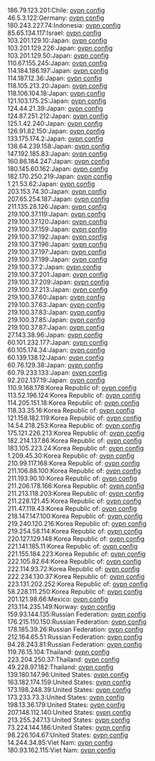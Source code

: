 186.79.123.201:Chile: [ovpn config](vpn/186_79_123_201.ovpn)  
46.5.3.122:Germany: [ovpn config](vpn/46_5_3_122.ovpn)  
180.243.227.74:Indonesia: [ovpn config](vpn/180_243_227_74.ovpn)  
85.65.134.117:Israel: [ovpn config](vpn/85_65_134_117.ovpn)  
103.201.129.10:Japan: [ovpn config](vpn/103_201_129_10.ovpn)  
103.201.129.226:Japan: [ovpn config](vpn/103_201_129_226.ovpn)  
103.201.129.50:Japan: [ovpn config](vpn/103_201_129_50.ovpn)  
110.67.155.245:Japan: [ovpn config](vpn/110_67_155_245.ovpn)  
114.184.186.197:Japan: [ovpn config](vpn/114_184_186_197.ovpn)  
114.187.12.36:Japan: [ovpn config](vpn/114_187_12_36.ovpn)  
118.105.213.20:Japan: [ovpn config](vpn/118_105_213_20.ovpn)  
118.106.104.18:Japan: [ovpn config](vpn/118_106_104_18.ovpn)  
121.103.175.25:Japan: [ovpn config](vpn/121_103_175_25.ovpn)  
124.44.21.39:Japan: [ovpn config](vpn/124_44_21_39.ovpn)  
124.87.251.212:Japan: [ovpn config](vpn/124_87_251_212.ovpn)  
125.1.42.240:Japan: [ovpn config](vpn/125_1_42_240.ovpn)  
126.91.82.150:Japan: [ovpn config](vpn/126_91_82_150.ovpn)  
133.175.174.2:Japan: [ovpn config](vpn/133_175_174_2.ovpn)  
138.64.239.158:Japan: [ovpn config](vpn/138_64_239_158.ovpn)  
147.192.185.83:Japan: [ovpn config](vpn/147_192_185_83.ovpn)  
160.86.184.247:Japan: [ovpn config](vpn/160_86_184_247.ovpn)  
180.145.60.162:Japan: [ovpn config](vpn/180_145_60_162.ovpn)  
182.170.250.219:Japan: [ovpn config](vpn/182_170_250_219.ovpn)  
1.21.53.62:Japan: [ovpn config](vpn/1_21_53_62.ovpn)  
203.153.74.30:Japan: [ovpn config](vpn/203_153_74_30.ovpn)  
207.65.254.187:Japan: [ovpn config](vpn/207_65_254_187.ovpn)  
211.135.28.126:Japan: [ovpn config](vpn/211_135_28_126.ovpn)  
219.100.37.119:Japan: [ovpn config](vpn/219_100_37_119.ovpn)  
219.100.37.120:Japan: [ovpn config](vpn/219_100_37_120.ovpn)  
219.100.37.159:Japan: [ovpn config](vpn/219_100_37_159.ovpn)  
219.100.37.192:Japan: [ovpn config](vpn/219_100_37_192.ovpn)  
219.100.37.196:Japan: [ovpn config](vpn/219_100_37_196.ovpn)  
219.100.37.197:Japan: [ovpn config](vpn/219_100_37_197.ovpn)  
219.100.37.199:Japan: [ovpn config](vpn/219_100_37_199.ovpn)  
219.100.37.2:Japan: [ovpn config](vpn/219_100_37_2.ovpn)  
219.100.37.201:Japan: [ovpn config](vpn/219_100_37_201.ovpn)  
219.100.37.209:Japan: [ovpn config](vpn/219_100_37_209.ovpn)  
219.100.37.213:Japan: [ovpn config](vpn/219_100_37_213.ovpn)  
219.100.37.60:Japan: [ovpn config](vpn/219_100_37_60.ovpn)  
219.100.37.63:Japan: [ovpn config](vpn/219_100_37_63.ovpn)  
219.100.37.83:Japan: [ovpn config](vpn/219_100_37_83.ovpn)  
219.100.37.85:Japan: [ovpn config](vpn/219_100_37_85.ovpn)  
219.100.37.87:Japan: [ovpn config](vpn/219_100_37_87.ovpn)  
27.143.38.96:Japan: [ovpn config](vpn/27_143_38_96.ovpn)  
60.101.232.177:Japan: [ovpn config](vpn/60_101_232_177.ovpn)  
60.105.174.34:Japan: [ovpn config](vpn/60_105_174_34.ovpn)  
60.139.138.12:Japan: [ovpn config](vpn/60_139_138_12.ovpn)  
60.76.129.38:Japan: [ovpn config](vpn/60_76_129_38.ovpn)  
60.79.233.133:Japan: [ovpn config](vpn/60_79_233_133.ovpn)  
92.202.137.19:Japan: [ovpn config](vpn/92_202_137_19.ovpn)  
110.9.168.178:Korea Republic of: [ovpn config](vpn/110_9_168_178.ovpn)  
113.52.196.124:Korea Republic of: [ovpn config](vpn/113_52_196_124.ovpn)  
114.205.151.18:Korea Republic of: [ovpn config](vpn/114_205_151_18.ovpn)  
118.33.35.16:Korea Republic of: [ovpn config](vpn/118_33_35_16.ovpn)  
121.158.182.119:Korea Republic of: [ovpn config](vpn/121_158_182_119.ovpn)  
14.54.218.253:Korea Republic of: [ovpn config](vpn/14_54_218_253.ovpn)  
175.121.226.213:Korea Republic of: [ovpn config](vpn/175_121_226_213.ovpn)  
182.214.137.86:Korea Republic of: [ovpn config](vpn/182_214_137_86.ovpn)  
183.105.223.24:Korea Republic of: [ovpn config](vpn/183_105_223_24.ovpn)  
1.209.45.30:Korea Republic of: [ovpn config](vpn/1_209_45_30.ovpn)  
210.99.117.168:Korea Republic of: [ovpn config](vpn/210_99_117_168.ovpn)  
211.106.88.100:Korea Republic of: [ovpn config](vpn/211_106_88_100.ovpn)  
211.193.90.10:Korea Republic of: [ovpn config](vpn/211_193_90_10.ovpn)  
211.206.178.166:Korea Republic of: [ovpn config](vpn/211_206_178_166.ovpn)  
211.213.118.203:Korea Republic of: [ovpn config](vpn/211_213_118_203.ovpn)  
211.228.121.45:Korea Republic of: [ovpn config](vpn/211_228_121_45.ovpn)  
211.47.119.43:Korea Republic of: [ovpn config](vpn/211_47_119_43.ovpn)  
218.147.147.100:Korea Republic of: [ovpn config](vpn/218_147_147_100.ovpn)  
219.240.120.216:Korea Republic of: [ovpn config](vpn/219_240_120_216.ovpn)  
219.254.58.114:Korea Republic of: [ovpn config](vpn/219_254_58_114.ovpn)  
220.127.129.148:Korea Republic of: [ovpn config](vpn/220_127_129_148.ovpn)  
221.141.185.11:Korea Republic of: [ovpn config](vpn/221_141_185_11.ovpn)  
221.155.184.223:Korea Republic of: [ovpn config](vpn/221_155_184_223.ovpn)  
222.105.82.64:Korea Republic of: [ovpn config](vpn/222_105_82_64.ovpn)  
222.114.93.72:Korea Republic of: [ovpn config](vpn/222_114_93_72.ovpn)  
222.234.130.37:Korea Republic of: [ovpn config](vpn/222_234_130_37.ovpn)  
223.131.202.252:Korea Republic of: [ovpn config](vpn/223_131_202_252.ovpn)  
58.228.111.250:Korea Republic of: [ovpn config](vpn/58_228_111_250.ovpn)  
201.121.98.66:Mexico: [ovpn config](vpn/201_121_98_66.ovpn)  
213.114.235.149:Norway: [ovpn config](vpn/213_114_235_149.ovpn)  
159.93.144.135:Russian Federation: [ovpn config](vpn/159_93_144_135.ovpn)  
176.215.110.150:Russian Federation: [ovpn config](vpn/176_215_110_150.ovpn)  
178.185.39.26:Russian Federation: [ovpn config](vpn/178_185_39_26.ovpn)  
212.164.65.51:Russian Federation: [ovpn config](vpn/212_164_65_51.ovpn)  
94.28.243.81:Russian Federation: [ovpn config](vpn/94_28_243_81.ovpn)  
119.76.15.104:Thailand: [ovpn config](vpn/119_76_15_104.ovpn)  
223.204.250.37:Thailand: [ovpn config](vpn/223_204_250_37.ovpn)  
49.228.97.182:Thailand: [ovpn config](vpn/49_228_97_182.ovpn)  
139.180.147.96:United States: [ovpn config](vpn/139_180_147_96.ovpn)  
163.182.174.159:United States: [ovpn config](vpn/163_182_174_159.ovpn)  
173.198.248.39:United States: [ovpn config](vpn/173_198_248_39.ovpn)  
173.233.73.3:United States: [ovpn config](vpn/173_233_73_3.ovpn)  
198.13.36.179:United States: [ovpn config](vpn/198_13_36_179.ovpn)  
207.148.112.140:United States: [ovpn config](vpn/207_148_112_140.ovpn)  
213.255.247.13:United States: [ovpn config](vpn/213_255_247_13.ovpn)  
73.224.144.186:United States: [ovpn config](vpn/73_224_144_186.ovpn)  
98.226.104.67:United States: [ovpn config](vpn/98_226_104_67.ovpn)  
14.244.34.85:Viet Nam: [ovpn config](vpn/14_244_34_85.ovpn)  
180.93.162.115:Viet Nam: [ovpn config](vpn/180_93_162_115.ovpn)  
